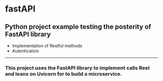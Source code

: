 # fastAPI

## Python project example testing the posterity of FastAPI library

- Implementation of Restful methods
- Autentication
----------
### This project uses the FastAPI library to implement calls Rest and leans on Uvicorn for to build a microservice.

